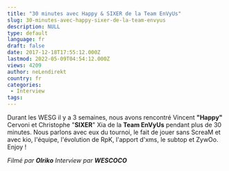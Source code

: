 ```yaml
---
title: "30 minutes avec Happy & SIXER de la Team EnVyUs"
slug: 30-minutes-avec-happy-sixer-de-la-team-envyus
description: NULL
type: default
language: fr
draft: false
date: 2017-12-18T17:55:12.000Z
lastmod: 2022-05-09T04:54:12.000Z
views: 4209
author: neLendirekt
country: fr
categories:
 - Interview
tags:
---
```

Durant les WESG il y a 3 semaines, nous avons rencontré Vincent **"Happy"** Cervoni et Christophe "**SIXER**" Xia de la **Team EnVyUs** pendant plus de 30 minutes. Nous parlons avec eux du tournoi, le fait de jouer sans ScreaM et avec kio, l'équipe, l'évolution de RpK, l'apport d'xms, le subtop et ZywOo. Enjoy !

_Filmé par **Olriko**_ 
_Interview par **WESCOCO**_
